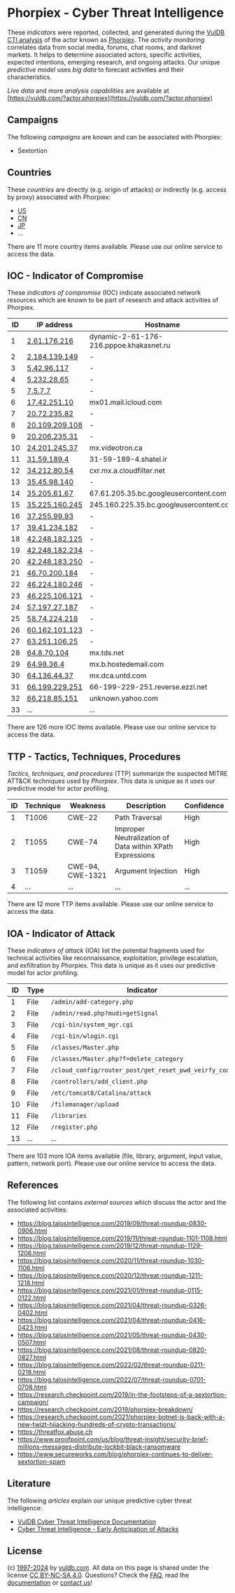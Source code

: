 # Phorpiex - Cyber Threat Intelligence

These _indicators_ were reported, collected, and generated during the [VulDB CTI analysis](https://vuldb.com/?kb.cti) of the actor known as [Phorpiex](https://vuldb.com/?actor.phorpiex). The _activity monitoring_ correlates data from social media, forums, chat rooms, and darknet markets. It helps to determine associated actors, specific activities, expected intentions, emerging research, and ongoing attacks. Our unique _predictive model_ uses _big data_ to forecast activities and their characteristics.

_Live data_ and more _analysis capabilities_ are available at [https://vuldb.com/?actor.phorpiex](https://vuldb.com/?actor.phorpiex)

## Campaigns

The following _campaigns_ are known and can be associated with Phorpiex:

* Sextortion

## Countries

These _countries_ are directly (e.g. origin of attacks) or indirectly (e.g. access by proxy) associated with Phorpiex:

* [US](https://vuldb.com/?country.us)
* [CN](https://vuldb.com/?country.cn)
* [JP](https://vuldb.com/?country.jp)
* ...

There are 11 more country items available. Please use our online service to access the data.

## IOC - Indicator of Compromise

These _indicators of compromise_ (IOC) indicate associated network resources which are known to be part of research and attack activities of Phorpiex.

ID | IP address | Hostname | Campaign | Confidence
-- | ---------- | -------- | -------- | ----------
1 | [2.61.176.216](https://vuldb.com/?ip.2.61.176.216) | dynamic-2-61-176-216.pppoe.khakasnet.ru | - | High
2 | [2.184.139.149](https://vuldb.com/?ip.2.184.139.149) | - | - | High
3 | [5.42.96.117](https://vuldb.com/?ip.5.42.96.117) | - | - | High
4 | [5.232.28.65](https://vuldb.com/?ip.5.232.28.65) | - | - | High
5 | [7.5.7.7](https://vuldb.com/?ip.7.5.7.7) | - | - | High
6 | [17.42.251.10](https://vuldb.com/?ip.17.42.251.10) | mx01.mail.icloud.com | - | High
7 | [20.72.235.82](https://vuldb.com/?ip.20.72.235.82) | - | - | High
8 | [20.109.209.108](https://vuldb.com/?ip.20.109.209.108) | - | - | High
9 | [20.206.235.31](https://vuldb.com/?ip.20.206.235.31) | - | - | High
10 | [24.201.245.37](https://vuldb.com/?ip.24.201.245.37) | mx.videotron.ca | - | High
11 | [31.59.189.4](https://vuldb.com/?ip.31.59.189.4) | 31-59-189-4.shatel.ir | - | High
12 | [34.212.80.54](https://vuldb.com/?ip.34.212.80.54) | cxr.mx.a.cloudfilter.net | - | High
13 | [35.45.98.140](https://vuldb.com/?ip.35.45.98.140) | - | - | High
14 | [35.205.61.67](https://vuldb.com/?ip.35.205.61.67) | 67.61.205.35.bc.googleusercontent.com | - | Medium
15 | [35.225.160.245](https://vuldb.com/?ip.35.225.160.245) | 245.160.225.35.bc.googleusercontent.com | - | Medium
16 | [37.255.99.93](https://vuldb.com/?ip.37.255.99.93) | - | - | High
17 | [39.41.234.182](https://vuldb.com/?ip.39.41.234.182) | - | - | High
18 | [42.248.182.125](https://vuldb.com/?ip.42.248.182.125) | - | - | High
19 | [42.248.182.234](https://vuldb.com/?ip.42.248.182.234) | - | - | High
20 | [42.248.183.250](https://vuldb.com/?ip.42.248.183.250) | - | - | High
21 | [46.70.200.184](https://vuldb.com/?ip.46.70.200.184) | - | - | High
22 | [46.224.180.246](https://vuldb.com/?ip.46.224.180.246) | - | - | High
23 | [46.225.106.121](https://vuldb.com/?ip.46.225.106.121) | - | - | High
24 | [57.197.27.187](https://vuldb.com/?ip.57.197.27.187) | - | - | High
25 | [58.74.224.218](https://vuldb.com/?ip.58.74.224.218) | - | - | High
26 | [60.162.101.123](https://vuldb.com/?ip.60.162.101.123) | - | - | High
27 | [63.251.106.25](https://vuldb.com/?ip.63.251.106.25) | - | - | High
28 | [64.8.70.104](https://vuldb.com/?ip.64.8.70.104) | mx.tds.net | - | High
29 | [64.98.36.4](https://vuldb.com/?ip.64.98.36.4) | mx.b.hostedemail.com | - | High
30 | [64.136.44.37](https://vuldb.com/?ip.64.136.44.37) | mx.dca.untd.com | - | High
31 | [66.199.229.251](https://vuldb.com/?ip.66.199.229.251) | 66-199-229-251.reverse.ezzi.net | - | High
32 | [66.218.85.151](https://vuldb.com/?ip.66.218.85.151) | unknown.yahoo.com | - | High
33 | ... | ... | ... | ...

There are 126 more IOC items available. Please use our online service to access the data.

## TTP - Tactics, Techniques, Procedures

_Tactics, techniques, and procedures_ (TTP) summarize the suspected MITRE ATT&CK techniques used by _Phorpiex_. This data is unique as it uses our predictive model for actor profiling.

ID | Technique | Weakness | Description | Confidence
-- | --------- | -------- | ----------- | ----------
1 | T1006 | CWE-22 | Path Traversal | High
2 | T1055 | CWE-74 | Improper Neutralization of Data within XPath Expressions | High
3 | T1059 | CWE-94, CWE-1321 | Argument Injection | High
4 | ... | ... | ... | ...

There are 12 more TTP items available. Please use our online service to access the data.

## IOA - Indicator of Attack

These _indicators of attack_ (IOA) list the potential fragments used for technical activities like reconnaissance, exploitation, privilege escalation, and exfiltration by Phorpiex. This data is unique as it uses our predictive model for actor profiling.

ID | Type | Indicator | Confidence
-- | ---- | --------- | ----------
1 | File | `/admin/add-category.php` | High
2 | File | `/admin/read.php?mudi=getSignal` | High
3 | File | `/cgi-bin/system_mgr.cgi` | High
4 | File | `/cgi-bin/wlogin.cgi` | High
5 | File | `/classes/Master.php` | High
6 | File | `/classes/Master.php?f=delete_category` | High
7 | File | `/cloud_config/router_post/get_reset_pwd_veirfy_code` | High
8 | File | `/controllers/add_client.php` | High
9 | File | `/etc/tomcat8/Catalina/attack` | High
10 | File | `/filemanager/upload` | High
11 | File | `/libraries` | Medium
12 | File | `/register.php` | High
13 | ... | ... | ...

There are 103 more IOA items available (file, library, argument, input value, pattern, network port). Please use our online service to access the data.

## References

The following list contains _external sources_ which discuss the actor and the associated activities:

* https://blog.talosintelligence.com/2019/09/threat-roundup-0830-0906.html
* https://blog.talosintelligence.com/2019/11/threat-roundup-1101-1108.html
* https://blog.talosintelligence.com/2019/12/threat-roundup-1129-1206.html
* https://blog.talosintelligence.com/2020/11/threat-roundup-1030-1106.html
* https://blog.talosintelligence.com/2020/12/threat-roundup-1211-1218.html
* https://blog.talosintelligence.com/2021/01/threat-roundup-0115-0122.html
* https://blog.talosintelligence.com/2021/04/threat-roundup-0326-0402.html
* https://blog.talosintelligence.com/2021/04/threat-roundup-0416-0423.html
* https://blog.talosintelligence.com/2021/05/threat-roundup-0430-0507.html
* https://blog.talosintelligence.com/2021/08/threat-roundup-0820-0827.html
* https://blog.talosintelligence.com/2022/02/threat-roundup-0211-0218.html
* https://blog.talosintelligence.com/2022/07/threat-roundup-0701-0708.html
* https://research.checkpoint.com/2019/in-the-footsteps-of-a-sextortion-campaign/
* https://research.checkpoint.com/2019/phorpiex-breakdown/
* https://research.checkpoint.com/2021/phorpiex-botnet-is-back-with-a-new-twizt-hijacking-hundreds-of-crypto-transactions/
* https://threatfox.abuse.ch
* https://www.proofpoint.com/us/blog/threat-insight/security-brief-millions-messages-distribute-lockbit-black-ransomware
* https://www.secureworks.com/blog/phorpiex-continues-to-deliver-sextortion-spam

## Literature

The following _articles_ explain our unique predictive cyber threat intelligence:

* [VulDB Cyber Threat Intelligence Documentation](https://vuldb.com/?kb.cti)
* [Cyber Threat Intelligence - Early Anticipation of Attacks](https://www.scip.ch/en/?labs.20201022)

## License

(c) [1997-2024](https://vuldb.com/?kb.changelog) by [vuldb.com](https://vuldb.com/?kb.about). All data on this page is shared under the license [CC BY-NC-SA 4.0](https://creativecommons.org/licenses/by-nc-sa/4.0/). Questions? Check the [FAQ](https://vuldb.com/?kb.faq), read the [documentation](https://vuldb.com/?kb) or [contact us](https://vuldb.com/?contact)!

